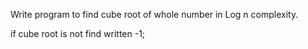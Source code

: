 Write program to find cube root of whole number in Log n complexity.

if cube root is not find written -1;